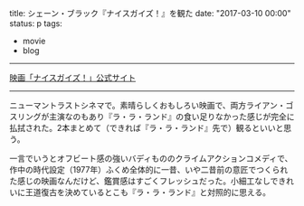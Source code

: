 title: シェーン・ブラック『ナイスガイズ！』を観た
date: "2017-03-10 00:00"
status: p
tags:
- movie
- blog
---

[映画「ナイスガイズ！」公式サイト](http://www.niceguys-movie.com/)

---

ニューマントラストシネマで。素晴らしくおもしろい映画で、両方ライアン・ゴスリングが主演なのもあり『ラ・ラ・ランド』の食い足りなかった感じが完全に払拭された。2本まとめて（できれば『ラ・ラ・ランド』先で）観るといいと思う。

一言でいうとオフビート感の強いバディもののクライムアクションコメディで、作中の時代設定（1977年）ふくめ全体的に一昔、いや二昔前の意匠でつくられた感じの映画なんだけど、鑑賞感はすごくフレッシュだった。小細工なしできれいに王道復古を決めているとこも『ラ・ラ・ランド』と対照的に思える。
